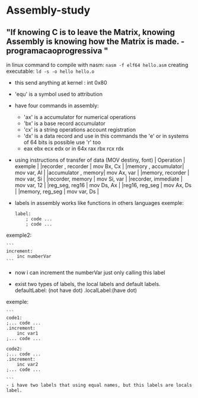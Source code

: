 # Assembly-study

## "If knowing C is to leave the Matrix, knowing Assembly is knowing how the Matrix is made. - programacaoprogressiva "

in linux
command to compile with nasm: ```nasm -f elf64 hello.asm```
creating executable: ```ld -s -o hello hello.o```
 

- this send anything at kernel : int 0x80

- 'equ' is a symbol used to attribution

- have four commands in assembly:
    - 'ax' is a accumulator for numerical operations
    - 'bx' is a base record accumulator 
    - 'cx' is a string operations account registration 
    - 'dx' is a data record
    and use in this commands the 'e' or in systems of 64 bits is possible use 'r' too
    - eax ebx ecx edx or in 64x rax rbx rcx rdx

- using instructions of transfer of data (MOV destiny, font)
    |    Operation       | exemple      |
    |recorder , recorder | mov Bx,  Cx  |
    |memory , accumulator| mov var, Al  |
    |accumulator , memory| mov Ax,  var |
    |memory, recorder    | mov var, Si  |
    |recorder, memory    | mov Si,  var |
    |recorder, immediate | mov var, 12  |
    |reg_seg, reg16      | mov Ds,  Ax  |
    |reg16, reg_seg      | mov Ax,  Ds  |
    |memory, reg_seg     | mov var, Ds  |

- labels in assembly works like functions in others languages
exemple:

    ``` 
    label: 
        ; code ...
        ; code ...        
    ```
exemple2: 

    ``` 
    increment:
        inc numberVar
    ```

- now i can increment the numberVar just only calling this label

- exist two types of labels, the local labels and default labels.
defaultLabel: (not have dot)
.localLabel:(have dot)

exemple:

    ``` 
    code1:
    ;... code ...
    .increment:
        inc var1
    ;... code ...

    code2:
    ;... code ...
    .increment:
        inc var2
    ;... code ...

    ```
    - i have two labels that using equal names, but this labels are locals label.

